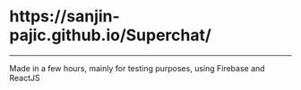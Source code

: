 <h1>https://sanjin-pajic.github.io/Superchat/</h1>
<hr>

Made in a few hours, mainly for testing purposes, using Firebase and ReactJS
